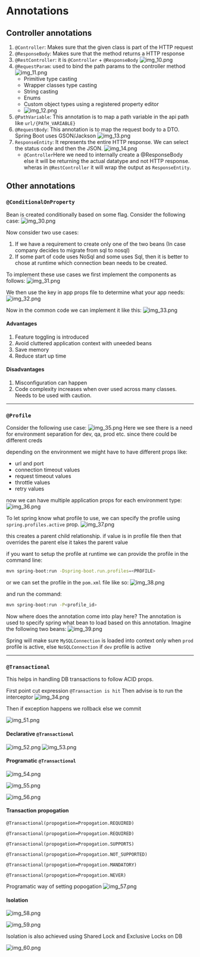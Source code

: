# Annotations

## Controller annotations
1. `@Controller`: Makes sure that the given class is part of the HTTP request
2. `@ResponseBody`: Makes sure that the method returns a HTTP response
3. `@RestController`: it is `@Controller` + `@ResponseBody`
   ![img_10.png](img_10.png)
4. `@RequestParam`: used to bind the path params to the controller method
   ![img_11.png](img_11.png)
   - Primitive type casting
   - Wrapper classes type casting
   - String casting
   - Enums
   - Custom object types using a registered property editor
   - ![img_12.png](img_12.png)
5. `@PathVariable`: This annotation is to map a path variable in the api path like `url/{PATH_VARIABLE}`
6. `@RequestBody`: This annotation is to map the request body to a DTO. Spring Boot uses GSON/Jackson
   ![img_13.png](img_13.png)
7. `ResponseEntity`: It represents the entire HTTP response. We can select the status code and then the JSON.
   ![img_14.png](img_14.png)
   - `@Controller`Here we need to internally create a @ResponseBody else it will be returning the actual datatype and not HTTP response. wheras in `@RestController` it will wrap the output as `ResponseEntity`.

## Other annotations
### `@ConditionalOnProperty`
Bean is created conditionally based on some flag. Consider the following case:
![img_30.png](img_30.png)

Now consider two use cases:
1. If we have a requirement to create only one of the two beans (In case company decides to migrate from sql to nosql)
2. If some part of code uses NoSql and some uses Sql, then it is better to chose at runtime which connection bean needs to be created.

To implement these use cases we first implement the components as follows:
![img_31.png](img_31.png)

We then use the key in app props file to determine what your app needs:
![img_32.png](img_32.png)

Now in the common code we can implement it like this:
![img_33.png](img_33.png)

#### Advantages
1. Feature toggling is introduced
2. Avoid cluttered application context with uneeded beans
3. Save memory
4. Reduce start up time

#### Disadvantages
1. Misconfiguration can happen
2. Code complexity increases when over used across many classes. Needs to be used with caution.

---

### `@Profile`

Consider the following use case:
![img_35.png](img_35.png)
Here we see there is a need for environment separation for dev, qa, prod etc. since there could be different creds

depending on the environment we might have to have different props like:
- url and port
- connection timeout values
- request timeout values
- throttle values
- retry values

now we can have multiple application props for each environment type:
![img_36.png](img_36.png)

To let spring know what profile to use, we can specify the profile using `spring.profiles.active` prop.
![img_37.png](img_37.png)

this creates a parent child relationship. if value is in profile file then that overrides the parent else it takes the parent value

if you want to setup the profile at runtime we can provide the profile in the command line:

```bash
mvn spring-boot:run -Dspring-boot.run.profiles=<PROFILE>
```

or we can set the profile in the `pom.xml` file like so:
![img_38.png](img_38.png)

and run the command:
```bash
mvn spring-boot:run -P<profile_id>
```

Now where does the annotation come into play here?
The annotation is used to specify spring what bean to load based on this annotation. Imagine the following two beans:
![img_39.png](img_39.png)

Spring will make sure `MySQLConnection` is loaded into context only when `prod` profile is active, else `NoSQLConnection` if `dev` profile is active

---

### `@Transactional`
This helps in handling DB transactions to follow ACID props.

First point cut expression `@Transaction is hit`
Then advise is to run the interceptor
![img_34.png](img_34.png)

Then if exception happens we rollback else we commit

![img_51.png](img_51.png)

#### Declarative `@Transactional`
![img_52.png](img_52.png)
![img_53.png](img_53.png)

#### Programatic `@Transactional`
![img_54.png](img_54.png)

![img_55.png](img_55.png)

![img_56.png](img_56.png)

#### Transaction propogation
`@Transactional(propogation=Propogation.REQUIRED)`

`@Transactional(propogation=Propogation.REQUIRED)`

`@Transactional(propogation=Propogation.SUPPORTS)`

`@Transactional(propogation=Propogation.NOT_SUPPORTED)`

`@Transactional(propogation=Propogation.MANDATORY)`

`@Transactional(propogation=Propogation.NEVER)`

Programatic way of setting popogation
![img_57.png](img_57.png)

#### Isolation
![img_58.png](img_58.png)

![img_59.png](img_59.png)

Isolation is also achieved using Shared Lock and Exclusive Locks on DB

![img_60.png](img_60.png)
